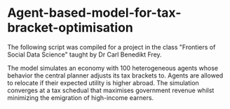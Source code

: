 # Agent-based-model-for-tax-bracket-optimisation

The following script was compiled for a project in the class "Frontiers of Social Data Science" taught by Dr Carl Benedikt Frey. 

The model simulates an economy with 100 heterogeneous agents whose behavior the central planner adjusts its tax brackets to. Agents are allowed to relocate if their expected utility is higher abroad. The simulation converges at a tax schedual that maximises government revenue whilst minimizing the emigration of high-income earners.
